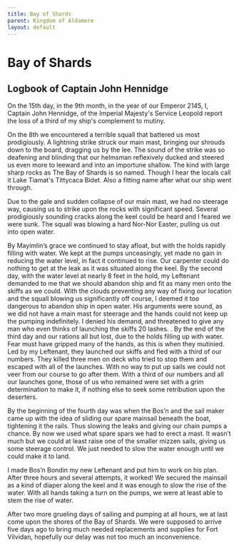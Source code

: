 ```yaml
---
title: Bay of Shards
parent: Kingdom of Aldamere
layout: default
---
```


# Bay of Shards
## Logbook of Captain John Hennidge

On the 15th day, in the 9th month, in the year of our Emperor 2145, I, Captain John Hennidge, of the Imperial Majesty's Service Leopold report the loss of a third of my ship's complement to mutiny.

On the 8th we encountered a terrible squall that battered us most prodigiously.  A lightning strike struck our main mast, bringing our shrouds down to the board, dragging us by the lee.  The sound of the strike was so deafening and blinding that our helmsman reflexively ducked and steered us even more to leeward and into an importune shallow.  The kind with large sharp rocks as The Bay of Shards is so named.  Though I hear the locals call it Lake Tiamat's Tittycaca Bidet.  Also a fitting name after what our ship went through.

Due to the gale and sudden collapse of our main mast, we had no steerage way, causing us to strike upon the rocks with significant speed.  Several prodigiously sounding cracks along the keel could be heard and I feared we were sunk.  The squall was blowing a hard Nor-Nor Easter, pulling us out into open water.

By Mayimlin’s grace we continued to stay afloat, but with the holds rapidly filling with water.  We kept at the pumps unceasingly, yet made no gain in reducing the water level, in fact it continued to rise.  Our carpenter could do nothing to get at the leak as it was situated along the keel.  By the second day, with the water level at nearly 8 feet in the hold, my Leftenant demanded to me that we should abandon ship and fit as many men onto the skiffs as we could.  With the clouds preventing any way of fixing our location and the squall blowing us significantly off course, I deemed it too dangerous to abandon ship in open water.  His arguments were sound, as we did not have a main mast for steerage and the hands could not keep up the pumping indefinitely.  I denied his demand, and threatened to give any man who even thinks of launching the skiffs 20 lashes.
. 
By the end of the third day and our rations all but lost, due to the holds filling up with water.  Fear must have gripped many of the hands, as this is when they mutinied. Led by my Leftenant, they launched our skiffs and fled with a third of our numbers.  They killed three men on deck who tried to stop them and escaped with all of the launches.  With no way to put up sails we could not veer from our course to go after them.  With a third of our numbers and all our launches gone, those of us who remained were set with a grim determination to make it, if nothing else to seek some retribution upon the deserters.

By the beginning of the fourth day was when the Bos’n and the sail maker came up with the idea of sliding our spare mainsail beneath the boat, tightening it the rails.  Thus slowing the leaks and giving our chain pumps a chance.  By now we used what spare spars we had to erect a mast.  It wasn’t much but we could at least raise one of the smaller mizzen sails, giving us some steerage control.  We just needed to slow the water enough until we could make it to land.

I made Bos’n Bondin my new Leftenant and put him to work on his plan.  After three hours and several attempts, it worked!  We secured the mainsail as a kind of diaper along the keel and it was enough to slow the rise of the water.  With all hands taking a turn on the pumps, we were at least able to stem the rise of water.

After two more grueling days of sailing and pumping at all hours, we at last come upon the shores of the Bay of Shards.  We were supposed to arrive five days ago to bring much needed replacements and supplies for Fort Vilvidan, hopefully our delay was not too much an inconvenience. 

